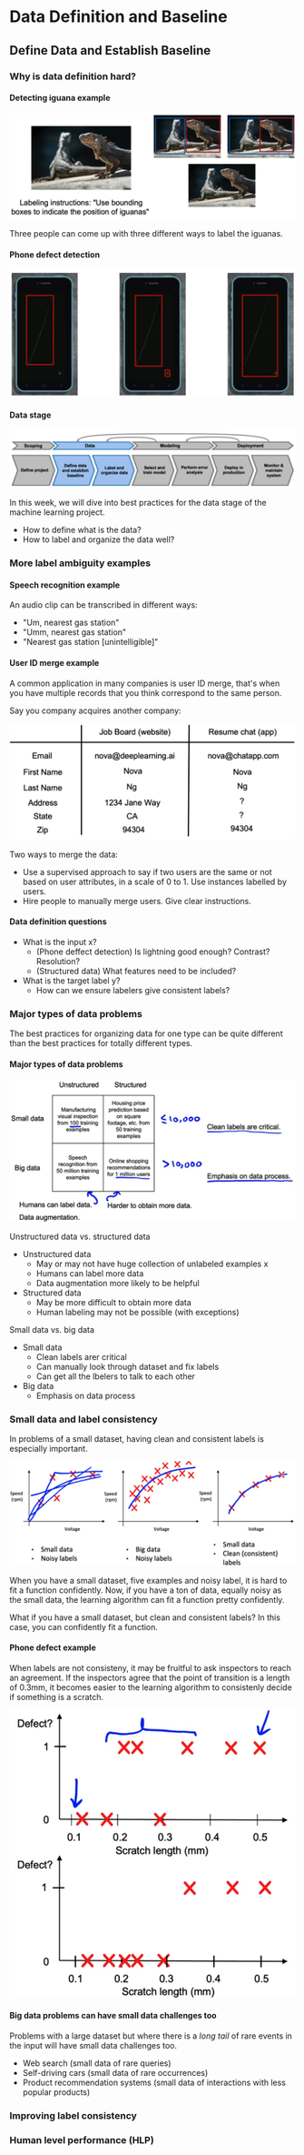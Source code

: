 # Data Definition and Baseline

## Define Data and Establish Baseline 

### Why is data definition hard?

#### Detecting iguana example

![iguana bounding boxes](figures/course1/week3/iguana_bounding_boxes.png)

Three people can come up with three different ways to label the iguanas.

#### Phone defect detection

![iguana bounding boxes](figures/course1/week3/phone_defect_bounding_boxes.png)

#### Data stage

![iguana bounding boxes](figures/course1/week3/data_stage.png)

In this week, we will dive into best practices for the data stage of the machine learning project.

- How to define what is the data?
- How to label and organize the data well?

### More label ambiguity examples

#### Speech recognition example

An audio clip can be transcribed in different ways:
- "Um, nearest gas station"
- "Umm, nearest gas station"
- "Nearest gas station [unintelligible]"

#### User ID merge example

A common application in many companies is user ID merge, that's when you have multiple records that you think correspond to the same person.

Say you company acquires another company:

![user id merge](figures/course1/week3/user_id_merge.png)

Two ways to merge the data:
- Use a supervised approach to say if two users are the same or not based on user attributes, in a scale of 0 to 1. Use instances labelled by users.
- Hire people to manually merge users. Give clear instructions.

#### Data definition questions

- What is the input x?
    - (Phone deffect detection) Is lightning good enough? Contrast? Resolution?
    - (Structured data) What features need to be included?
- What is the target label y?
    - How can we ensure labelers give consistent labels?

### Major types of data problems

The best practices for organizing data for one type can be quite different than the best practices for totally different types.

#### Major types of data problems

 ![matrix data problems](figures/course1/week3/matrix_data_problems.png)

Unstructured data vs. structured data

- Unstructured data
    - May or may not have huge collection of unlabeled examples x
    - Humans can label more data
    - Data augmentation more likely to be helpful
- Structured data
    - May be more difficult to obtain more data
    - Human labeling may not be possible (with exceptions)

Small data vs. big data

- Small data
    - Clean labels arer critical
    - Can manually look through dataset and fix labels
    - Can get all the lbelers to talk to each other
- Big data
    - Emphasis on data process

### Small data and label consistency

In problems of a small dataset, having clean and consistent labels is especially important. 

![small data vs big data](figures/course1/week3/small_data_big_data.png)

When you have a small dataset, five examples and noisy label, it is hard to fit a function confidently. Now, if you have a ton of data, equally noisy as the small data, the learning algorithm can fit a function pretty confidently.

What if you have a small dataset, but clean and consistent labels? In this case, you can confidently fit a function.

#### Phone defect example

When labels are not consisteny, it may be fruitful to ask inspectors to reach an agreement. If the inspectors agree that the point of transition is a length of 0.3mm, it becomes easier to the learning algorithm to consistenly decide if something is a scratch.

![defect agreement](figures/course1/week3/defect_agreement.png)

#### Big data problems can have small data challenges too

Problems with a large dataset but where there is a *long tail* of rare events in the input will have small data challenges too.
- Web search (small data of rare queries)
- Self-driving cars (small data of rare occurrences)
- Product recommendation systems (small data of interactions with less popular products)

### Improving label consistency

### Human level performance (HLP)